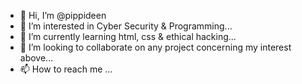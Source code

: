 - 👋 Hi, I’m @pippideen
- 👀 I’m interested in Cyber Security & Programming...
- 🌱 I’m currently learning html, css & ethical hacking...
- 💞️ I’m looking to collaborate on any project concerning my interest above...
- 📫 How to reach me ...

<!---
pippideen/pippideen is a ✨ special ✨ repository because its `README.md` (this file) appears on your GitHub profile.
You can click the Preview link to take a look at your changes.
--->
